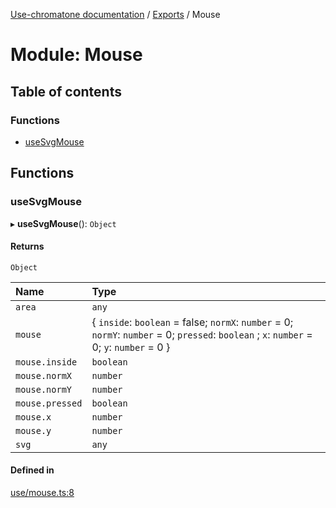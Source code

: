 [Use-chromatone documentation](../README.md) / [Exports](../modules.md) / Mouse

# Module: Mouse

## Table of contents

### Functions

- [useSvgMouse](Mouse.md#usesvgmouse)

## Functions

### useSvgMouse

▸ **useSvgMouse**(): `Object`

#### Returns

`Object`

| Name | Type |
| :------ | :------ |
| `area` | `any` |
| `mouse` | { `inside`: `boolean` = false; `normX`: `number` = 0; `normY`: `number` = 0; `pressed`: `boolean` ; `x`: `number` = 0; `y`: `number` = 0 } |
| `mouse.inside` | `boolean` |
| `mouse.normX` | `number` |
| `mouse.normY` | `number` |
| `mouse.pressed` | `boolean` |
| `mouse.x` | `number` |
| `mouse.y` | `number` |
| `svg` | `any` |

#### Defined in

[use/mouse.ts:8](https://github.com/chromatone/chromatone.center/blob/a50ab21b4/use/mouse.ts#L8)
